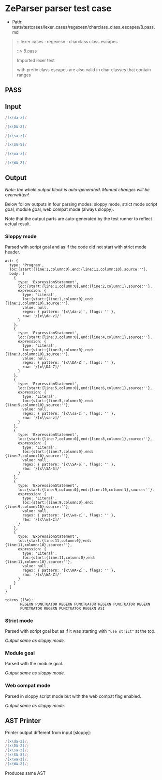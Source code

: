 # ZeParser parser test case

- Path: tests/testcases/lexer_cases/regexesn/charclass_class_escapes/8.pass.md

> :: lexer cases : regexesn : charclass class escapes
>
> ::> 8.pass
>
> Imported lexer test
>
> with prefix class escapes are also valid in char classes that contain ranges

## PASS

## Input

`````js
/[x\da-z]/
;
/[x\DA-Z]/
;
/[x\sa-z]/
;
/[x\SA-S]/
;
/[x\wa-z]/
;
/[x\WA-Z]/
`````

## Output

_Note: the whole output block is auto-generated. Manual changes will be overwritten!_

Below follow outputs in four parsing modes: sloppy mode, strict mode script goal, module goal, web compat mode (always sloppy).

Note that the output parts are auto-generated by the test runner to reflect actual result.

### Sloppy mode

Parsed with script goal and as if the code did not start with strict mode header.

`````
ast: {
  type: 'Program',
  loc:{start:{line:1,column:0},end:{line:11,column:10},source:''},
  body: [
    {
      type: 'ExpressionStatement',
      loc:{start:{line:1,column:0},end:{line:2,column:1},source:''},
      expression: {
        type: 'Literal',
        loc:{start:{line:1,column:0},end:{line:1,column:10},source:''},
        value: null,
        regex: { pattern: '[x\\da-z]', flags: '' },
        raw: '/[x\\da-z]/'
      }
    },
    {
      type: 'ExpressionStatement',
      loc:{start:{line:3,column:0},end:{line:4,column:1},source:''},
      expression: {
        type: 'Literal',
        loc:{start:{line:3,column:0},end:{line:3,column:10},source:''},
        value: null,
        regex: { pattern: '[x\\DA-Z]', flags: '' },
        raw: '/[x\\DA-Z]/'
      }
    },
    {
      type: 'ExpressionStatement',
      loc:{start:{line:5,column:0},end:{line:6,column:1},source:''},
      expression: {
        type: 'Literal',
        loc:{start:{line:5,column:0},end:{line:5,column:10},source:''},
        value: null,
        regex: { pattern: '[x\\sa-z]', flags: '' },
        raw: '/[x\\sa-z]/'
      }
    },
    {
      type: 'ExpressionStatement',
      loc:{start:{line:7,column:0},end:{line:8,column:1},source:''},
      expression: {
        type: 'Literal',
        loc:{start:{line:7,column:0},end:{line:7,column:10},source:''},
        value: null,
        regex: { pattern: '[x\\SA-S]', flags: '' },
        raw: '/[x\\SA-S]/'
      }
    },
    {
      type: 'ExpressionStatement',
      loc:{start:{line:9,column:0},end:{line:10,column:1},source:''},
      expression: {
        type: 'Literal',
        loc:{start:{line:9,column:0},end:{line:9,column:10},source:''},
        value: null,
        regex: { pattern: '[x\\wa-z]', flags: '' },
        raw: '/[x\\wa-z]/'
      }
    },
    {
      type: 'ExpressionStatement',
      loc:{start:{line:11,column:0},end:{line:11,column:10},source:''},
      expression: {
        type: 'Literal',
        loc:{start:{line:11,column:0},end:{line:11,column:10},source:''},
        value: null,
        regex: { pattern: '[x\\WA-Z]', flags: '' },
        raw: '/[x\\WA-Z]/'
      }
    }
  ]
}

tokens (13x):
       REGEXN PUNCTUATOR REGEXN PUNCTUATOR REGEXN PUNCTUATOR REGEXN
       PUNCTUATOR REGEXN PUNCTUATOR REGEXN ASI
`````

### Strict mode

Parsed with script goal but as if it was starting with `"use strict"` at the top.

_Output same as sloppy mode._

### Module goal

Parsed with the module goal.

_Output same as sloppy mode._

### Web compat mode

Parsed in sloppy script mode but with the web compat flag enabled.

_Output same as sloppy mode._

## AST Printer

Printer output different from input [sloppy]:

````js
/[x\da-z]/;
/[x\DA-Z]/;
/[x\sa-z]/;
/[x\SA-S]/;
/[x\wa-z]/;
/[x\WA-Z]/;
````

Produces same AST
